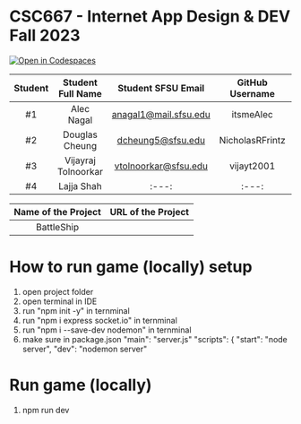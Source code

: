 # CSC667 - Internet App Design & DEV Fall 2023
[![Open in Codespaces](https://classroom.github.com/assets/launch-codespace-7f7980b617ed060a017424585567c406b6ee15c891e84e1186181d67ecf80aa0.svg)](https://classroom.github.com/open-in-codespaces?assignment_repo_id=12578946)

| Student      | Student Full Name |  Student SFSU Email   | GitHub Username |        Discord Username         |
|    :---:     |       :---:       |         :---:         |      :---:      |             :---:               |
|      #1      |     Alec Nagal    | anagal1@mail.sfsu.edu |    itsmeAlec    | aleccsucky/Alec Nagal(nickname) |
|    #2        |   Douglas Cheung  |   dcheung5@sfsu.edu   | NicholasRFrintz |       NicholasRFrintz           |
|    #3        |Vijayraj Tolnoorkar| vtolnoorkar@sfsu.edu  |    vijayt2001   | vj838/ Vijayraj Tolnoorkar      |
|    #4        |    Lajja Shah     |         :---:         |      :---:      |             :---:               |


|             Name of the Project               |                            URL of the Project                          | 
|                    :---:                      |                                 :---:                                  |
|   BattleShip                                    |                                                   |  

# How to run game (locally) setup
1. open project folder
2. open terminal in IDE
3. run "npm init -y" in ternminal
4. run "npm i express socket.io" in ternminal
5. run "npm i --save-dev nodemon" in ternminal
6. make sure in package.json
    "main": "server.js"
     "scripts": {
   "start": "node server",
   "dev": "nodemon server"

# Run game (locally)
1. npm run dev
